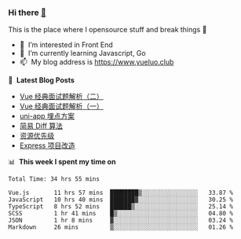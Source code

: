### Hi there <a href="https://www.yueluo.club/"> 👋 </a>
This is the place where I opensource stuff and break things :rofl:

- 👀 &nbsp;I’m interested in Front End
- 🌱 &nbsp;I’m currently learning Javascript, Go
- 📫 &nbsp;My blog address is https://www.yueluo.club

📕 &nbsp;**Latest Blog Posts**

<!-- BLOG-POST-LIST:START -->
- [Vue 经典面试题解析（二）](https://www.yueluo.club/detail?articleId=62aa74a7106aa1400faa2756)
- [Vue 经典面试题解析（一）](https://www.yueluo.club/detail?articleId=62aa71ec106aa1400faa26fb)
- [uni-app 埋点方案](https://www.yueluo.club/detail?articleId=62a98ef5106aa1400faa2012)
- [简易 Diff 算法](https://www.yueluo.club/detail?articleId=62a89ef0106aa1400faa1928)
- [资源优先级](https://www.yueluo.club/detail?articleId=62a452e18e159c5c8f5e318c)
- [Express 项目改造](https://www.yueluo.club/detail?articleId=62a3f37f8e159c5c8f5e2d97)
<!-- BLOG-POST-LIST:END -->

📊 &nbsp;**This week I spent my time on**

<!--START_SECTION:waka-->

```text
Total Time: 34 hrs 55 mins

Vue.js       11 hrs 57 mins  ████████▒░░░░░░░░░░░░░░░░   33.87 %
JavaScript   10 hrs 40 mins  ███████▓░░░░░░░░░░░░░░░░░   30.25 %
TypeScript   8 hrs 52 mins   ██████▒░░░░░░░░░░░░░░░░░░   25.14 %
SCSS         1 hr 41 mins    █▒░░░░░░░░░░░░░░░░░░░░░░░   04.80 %
JSON         1 hr 8 mins     ▓░░░░░░░░░░░░░░░░░░░░░░░░   03.24 %
Markdown     26 mins         ▒░░░░░░░░░░░░░░░░░░░░░░░░   01.26 %
```

<!--END_SECTION:waka-->